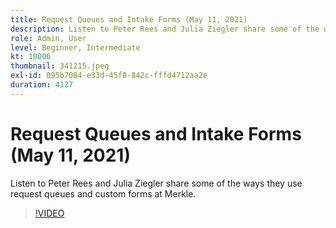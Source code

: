 ```yaml
---
title: Request Queues and Intake Forms (May 11, 2021)
description: Listen to Peter Rees and Julia Ziegler share some of the ways they use request queues and custom forms at Merkle.
role: Admin, User
level: Beginner, Intermediate
kt: 10006
thumbnail: 341215.jpeg
exl-id: 095b7084-e33d-45f8-842c-fffd4712aa2e
duration: 4127
---
```

# Request Queues and Intake Forms (May 11, 2021)

Listen to Peter Rees and Julia Ziegler share some of the ways they use request queues and custom forms at Merkle.

>[!VIDEO](https://video.tv.adobe.com/v/341215/?quality=12&learn=on)
